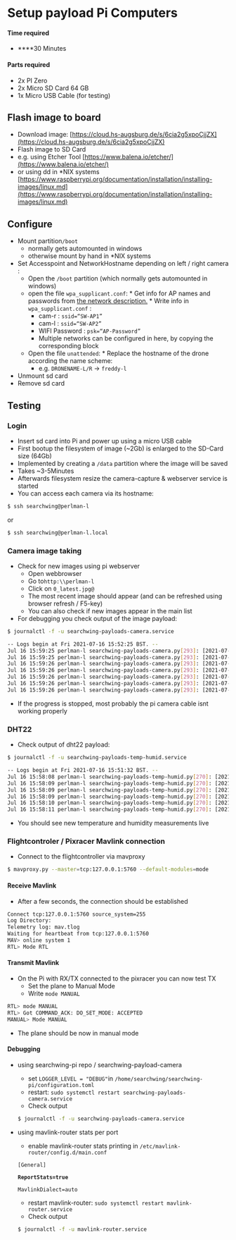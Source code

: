 # Setup payload Pi Computers

#### Time required

*  ****30 Minutes

#### Parts required

* 2x PI Zero
* 2x Micro SD Card 64 GB
* 1x Micro USB Cable \(for testing\)

## Flash image to board

*  Download image: [https://cloud.hs-augsburg.de/s/6cia2g5xpoCjjZX](https://cloud.hs-augsburg.de/s/6cia2g5xpoCjjZX)
*  Flash image to SD Card 
  * e.g. using Etcher Tool [https://www.balena.io/etcher/](https://www.balena.io/etcher/)
  * or using dd in \*NIX systems [https://www.raspberrypi.org/documentation/installation/installing-images/linux.md](https://www.raspberrypi.org/documentation/installation/installing-images/linux.md)

## Configure

* Mount partition`/boot`
  * normally gets automounted in windows
  * otherwise mount by hand in \*NIX systems
* Set Accesspoint and NetworkHostname depending on left / right camera :
  *  Open the `/boot` partition \(which normally gets automounted in windows\)
    *  open the file `wpa_supplicant.conf`:
      *  Get info for AP names and passwords from [the network description.](https://www.hs-augsburg.de/homes/beckmanf/dokuwiki/doku.php?id=image-download-station)
      *  Write info in `wpa_supplicant.conf` :
        *  cam-r : `ssid=“SW-AP1”`
        *  cam-l : `ssid=“SW-AP2”`
        *  WIFI Password : `psk=“AP-Password”`
        * Multiple networks can be configured in here, by copying the corresponding block
    *  Open the file `unattended`:
      *  Replace the hostname of the drone according the name scheme: 
        * e.g. `DRONENAME-L/R` → `freddy-l`
* Unmount sd card
* Remove sd card

## Testing

### Login

* Insert sd card into Pi and power up using a micro USB cable
*  First bootup the filesystem of image \(~2Gb\) is enlarged to the SD-Card size \(64Gb\)
  *  Implemented by creating a `/data` partition where the image will be saved
  *  Takes ~3-5Minutes
  *  Afterwards filesystem resize the camera-capture & webserver service is started
*  You can access each camera via its hostname: 

```bash
$ ssh searchwing@perlman-l
```

or

```bash
$ ssh searchwing@perlman-l.local
```

### Camera image taking

* Check for new images using pi webserver
  * Open webbrowser
  * Go to`http:\\perlman-l`
  * Click on `0_latest.jpg@`
  * The most recent image should appear \(and can be refreshed using browser refresh / F5-key\)
  * You can also check if new images appear in the main list
* For debugging you check output of the image payload: 

```bash
$ journalctl -f -u searchwing-payloads-camera.service

-- Logs begin at Fri 2021-07-16 15:52:25 BST. --
Jul 16 15:59:25 perlman-l searchwing-payloads-camera.py[293]: [2021-07-16 15:59:25.980]-[DEBUG]:        [MAVLINK attitude msg]:(roll:  -30.05°, pitch:   -4.64°, yaw:  117.37°)
Jul 16 15:59:25 perlman-l searchwing-payloads-camera.py[293]: [2021-07-16 15:59:25.992]-[DEBUG]:        [HEARTBEAT msg]: Mode: 81, State: MAV_STATE_CRITICAL
Jul 16 15:59:26 perlman-l searchwing-payloads-camera.py[293]: [2021-07-16 15:59:26.051]-[DEBUG]:        [MAVLINK GPS msg]:(lat:0.0, lon:0.0, hdg:11.737°)
Jul 16 15:59:26 perlman-l searchwing-payloads-camera.py[293]: [2021-07-16 15:59:26.430]-[DEBUG]:        [SYSTEM_TIME] Pixracer time: 1970-01-01T01:00:00
Jul 16 15:59:26 perlman-l searchwing-payloads-camera.py[293]: [2021-07-16 15:59:26.439]-[DEBUG]:        [SYSTEM_TIME] Discard Pixracer timestamp as it is not valid (year < 2021!)
Jul 16 15:59:26 perlman-l searchwing-payloads-camera.py[293]: [2021-07-16 15:59:26.674]-[DEBUG]:        [MAVLINK attitude msg]:(roll:  -30.04°, pitch:   -4.65°, yaw:  117.34°)
Jul 16 15:59:26 perlman-l searchwing-payloads-camera.py[293]: [2021-07-16 15:59:26.734]-[DEBUG]:        [MAVLINK GPS msg]:(lat:0.0, lon:0.0, hdg:11.734°)

```

* If the progress is stopped, most probably the pi camera cable isnt working properly

### DHT22 

* Check output of dht22 payload:

```bash
$ journalctl -f -u searchwing-payloads-temp-humid.service

-- Logs begin at Fri 2021-07-16 15:51:32 BST. --
Jul 16 15:58:08 perlman-l searchwing-payloads-temp-humid.py[270]: [2021-07-16 15:58:08.109]-[INFO]:        [DHT-Temp °C]: 32.70
Jul 16 15:58:09 perlman-l searchwing-payloads-temp-humid.py[270]: [2021-07-16 15:58:09.127]-[INFO]:        [Pi-Core-Temp °C]: 73.44
Jul 16 15:58:09 perlman-l searchwing-payloads-temp-humid.py[270]: [2021-07-16 15:58:09.711]-[INFO]:        [DHT-Humidity %]: 72.10
Jul 16 15:58:09 perlman-l searchwing-payloads-temp-humid.py[270]: [2021-07-16 15:58:09.714]-[INFO]:        [DHT-Temp °C]: 32.70
Jul 16 15:58:10 perlman-l searchwing-payloads-temp-humid.py[270]: [2021-07-16 15:58:10.719]-[INFO]:        [Pi-Core-Temp °C]: 73.978
Jul 16 15:58:11 perlman-l searchwing-payloads-temp-humid.py[270]: [2021-07-16 15:58:11.254]-[INFO]:        [DHT-Humidity %]: 72.00

```

* You should see new temperature and humidity measurements live

### Flightcontroler / Pixracer Mavlink connection

* Connect to the flightcontroller via mavproxy

```bash
$ mavproxy.py --master=tcp:127.0.0.1:5760 --default-modules=mode
```

#### Receive Mavlink

* After a few seconds, the connection should be established

```bash
Connect tcp:127.0.0.1:5760 source_system=255
Log Directory: 
Telemetry log: mav.tlog
Waiting for heartbeat from tcp:127.0.0.1:5760
MAV> online system 1
RTL> Mode RTL
```

#### Transmit Mavlink

* On the Pi with RX/TX connected to the pixracer you can now test TX 
  * Set the plane to Manual Mode
  * Write `mode MANUAL`

```bash
RTL> mode MANUAL 
RTL> Got COMMAND_ACK: DO_SET_MODE: ACCEPTED 
MANUAL> Mode MANUAL
```

* The plane should be now in manual mode

#### Debugging

* using searchwing-pi repo / searchwing-payload-camera

  * set `LOGGER_LEVEL = "DEBUG"`in `/home/searchwing/searchwing-pi/configuration.toml`
  * restart: `sudo systemctl restart searchwing-payloads-camera.service`
  * Check output

  ```bash
  $ journalctl -f -u searchwing-payloads-camera.service
  ```

* using mavlink-router stats per port

  * enable mavlink-router stats printing in `/etc/mavlink-router/config.d/main.conf` 

  `[General]`

  **`ReportStats=true`**

  `MavlinkDialect=auto`

  * restart mavlink-router: `sudo systemctl restart mavlink-router.service`
  * Check output

  ```bash
  $ journalctl -f -u mavlink-router.service
  ```

